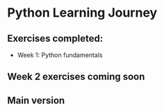 # Python Learning Journey

## Exercises completed:
- Week 1: Python fundamentals
## Week 2 exercises coming soon
## Main version
